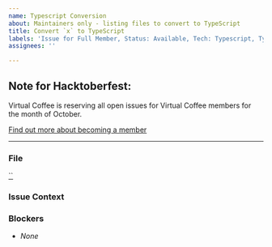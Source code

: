 ```yaml
---
name: Typescript Conversion
about: Maintainers only - listing files to convert to TypeScript
title: Convert `x` to TypeScript
labels: 'Issue for Full Member, Status: Available, Tech: Typescript, Type: enhancement'
assignees: ''

---
```


## Note for Hacktoberfest:

Virtual Coffee is reserving all open issues for Virtual Coffee members for the month of October. 

[Find out more about becoming a member](https://virtualcoffee.io/join)

---

### File

[``](https://github.com/Virtual-Coffee/virtualcoffee.io/blob/main/)

### Issue Context




### Blockers
- _None_
